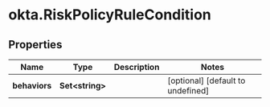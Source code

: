 # okta.RiskPolicyRuleCondition

## Properties

Name | Type | Description | Notes
------------ | ------------- | ------------- | -------------
**behaviors** | **Set&lt;string&gt;** |  | [optional] [default to undefined]

